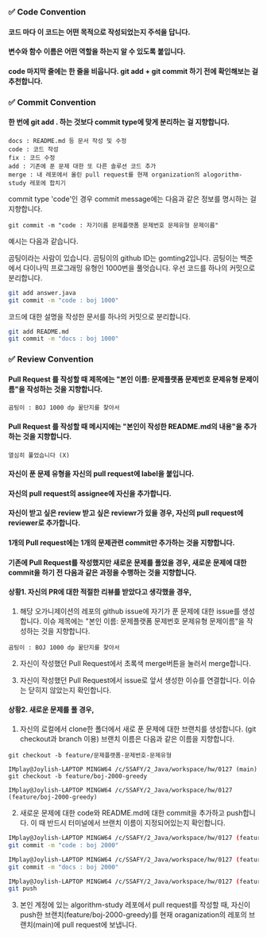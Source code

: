 
### ✅  Code Convention
#### 코드 마다 이 코드는 **어떤 목적**으로 작성되었는지 주석을 답니다.
#### 변수와 함수 이름은 어떤 역할을 하는지 알 수 있도록 붙입니다.
#### code 마지막 줄에는 한 줄을 비웁니다. git add + git commit 하기 전에 확인해보는 걸 추천합니다.

### ✅ Commit Convention
#### 한 번에 git add . 하는 것보다 commit type에 맞게 분리하는 걸 지향합니다.
```
docs : README.md 등 문서 작성 및 수정
code : 코드 작성
fix : 코드 수정
add : 기존에 푼 문제 대한 또 다른 솔루션 코드 추가
merge : 내 레포에서 올린 pull request를 현재 organization의 alogorithm-study 레포에 합치기
```
commit type 'code'인 경우 commit message에는 다음과 같은 정보를 명시하는 걸 지향합니다.
```
git commit -m "code : 자기이름 문제플랫폼 문제번호 문제유형 문제이름"  
```
예시는 다음과 같습니다.

곰팅이라는 사람이 있습니다. 곰팅이의 github ID는 gomting2입니다. 곰팅이는 백준에서 다이나믹 프로그래밍 유형인 1000번을 풀엇습니다.
우선 코드를 하나의 커밋으로 분리합니다.
```bash
git add answer.java
git commit -m "code : boj 1000"
```
코드에 대한 설명을 작성한 문서를 하나의 커밋으로 분리합니다. 
```bash
git add README.md
git commit -m "docs : boj 1000"
```

### ✅ Review Convention
#### Pull Request 를 작성할 때 제목에는 "본인 이름: 문제플랫폼 문제번호 문제유형 문제이름"을 작성하는 것을 지향합니다.
```
곰팅이 : BOJ 1000 dp 꿀단지를 찾아서
```
#### Pull Request 를 작성할 때 메시지에는 "본인이 작성한 README.md의 내용"을 추가하는 것을 지향합니다.
```
열심히 풀었습니다 (X)
```
#### 자신이 푼 문제 유형을 자신의 pull request에 label을 붙입니다.

#### 자신의 pull request의 assignee에 자신을 추가합니다.

#### 자신이 받고 싶은 review 받고 싶은 reviewr가 있을 경우, 자신의 pull request에 reviewer로 추가합니다.

#### 1개의 Pull request에는 1개의 문제관련 commit만 추가하는 것을 지향합니다. 

#### 기존에 Pull Request를 작성했지만 새로운 문제를 풀었을 경우, 새로운 문제에 대한 commit을 하기 전 다음과 같은 과정을 수행하는 것을 지향합니다.
#### 상황1. 자신의 PR에 대한 적절한 리뷰를 받았다고 생각했을 경우,
1. 해당 오가니제이션의 레포의 github issue에 자기가 푼 문제에 대한 issue를 생성합니다. 이슈 제목에는 "본인 이름: 문제플랫폼 문제번호 문제유형 문제이름"을 작성하는 것을 지향합니다.
```
곰팅이 : BOJ 1000 dp 꿀단지를 찾아서
```
2. 자신이 작성했던 Pull Request에서 초록색 merge버튼을 눌러서 merge합니다.

3. 자신이 작성했던 Pull Request에서 issue로 앞서 생성한 이슈를 연결합니다. 이슈는 닫히지 않았는지 확인합니다.

#### 상황2. 새로운 문제를 풀 경우,
1. 자신의 로컬에서 clone한 폴더에서 새로 푼 문제에 대한 브랜치를 생성합니다. (git checkout과 branch 이용)
브랜치 이름은 다음과 같은 이름을 지향합니다.
```
git checkout -b feature/문제플랫폼-문제번호-문제유형

IMplay@Joylish-LAPTOP MINGW64 /c/SSAFY/2_Java/workspace/hw/0127 (main)
git checkout -b feature/boj-2000-greedy

IMplay@Joylish-LAPTOP MINGW64 /c/SSAFY/2_Java/workspace/hw/0127 (feature/boj-2000-greedy)

```
2. 새로운 문제에 대한 code와 README.md에 대한 commit을 추가하고 push합니다. 이 때 반드시 터미널에서 브랜치 이름이 지정되어있는지 확인합니다.
```bash
IMplay@Joylish-LAPTOP MINGW64 /c/SSAFY/2_Java/workspace/hw/0127 (feature/boj-2000-greedy)
git commit -m "code : boj 2000"

IMplay@Joylish-LAPTOP MINGW64 /c/SSAFY/2_Java/workspace/hw/0127 (feature/boj-2000-greedy)
git commit -m "docs : boj 2000"

IMplay@Joylish-LAPTOP MINGW64 /c/SSAFY/2_Java/workspace/hw/0127 (feature/boj-2000-greedy)
git push
```
3. 본인 계정에 있는 algorithm-study 레포에서 pull request를 작성할 때, 자신이 push한 브랜치(feature/boj-2000-greedy)를 현재 oraganization의 레포의 브랜치(main)에 pull request에 보냅니다.
















